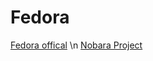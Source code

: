 # Fedora
[Fedora offical](https://getfedora.org/ru/)
\n
[Nobara Project](https://nobaraproject.org/)
